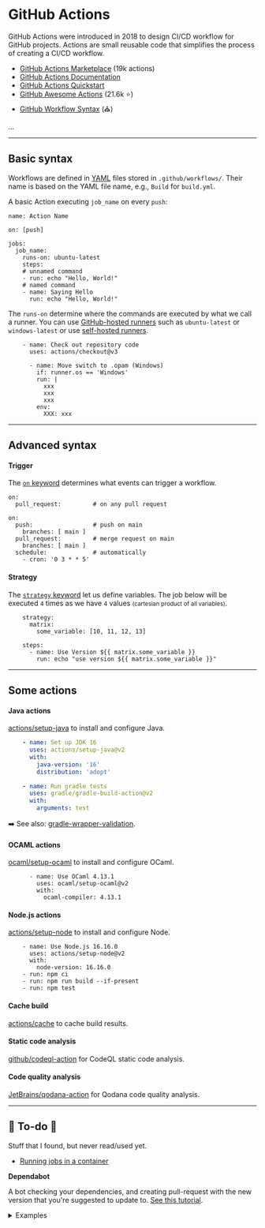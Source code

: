 # GitHub Actions

<div class="row row-cols-md-2"><div>

GitHub Actions were introduced in 2018 to design CI/CD workflow for GitHub projects. Actions are small reusable code that simplifies the process of creating a CI/CD workflow. 

* [GitHub Actions Marketplace](https://github.com/marketplace) (19k actions)
* [GitHub Actions Documentation](https://docs.github.com/actions)
* [GitHub Actions Quickstart](https://docs.github.com/en/actions/quickstart)
* [GitHub Awesome Actions](https://github.com/sdras/awesome-actions) (21.6k ⭐)
* [GitHub Workflow Syntax](https://docs.github.com/en/actions/using-workflows/workflow-syntax-for-github-actions) (⛪)
</div><div>

...
</div></div>

<hr class="sep-both">

<div class="row row-cols-md-2"><div>

## Basic syntax

Workflows are defined in [YAML](/programming-languages/others/data/yaml.md) files stored in `.github/workflows/`. Their name is based on the YAML file name, e.g., `Build` for `build.yml`.

A basic Action executing `job_name` on every `push`:

```yaml!
name: Action Name

on: [push]

jobs:
  job_name:
    runs-on: ubuntu-latest
    steps:
    # unnamed command
    - run: echo "Hello, World!"
    # named command
    - name: Saying Hello
      run: echo "Hello, World!"
```
</div><div>

The `runs-on` determine where the commands are executed by what we call a runner. You can use [GitHub-hosted runners](https://docs.github.com/en/actions/using-workflows/workflow-syntax-for-github-actions#choosing-github-hosted-runners) such as `ubuntu-latest` or `windows-latest` or use [self-hosted runners](https://docs.github.com/en/actions/hosting-your-own-runners/managing-self-hosted-runners/about-self-hosted-runners).

```yaml!
    - name: Check out repository code
      uses: actions/checkout@v3
```

```
      - name: Move switch to .opam (Windows)
        if: runner.os == 'Windows'
        run: |
          xxx
          xxx
          xxx
        env:
          XXX: xxx
```
</div></div>

<hr class="sep-both">

## Advanced syntax

<div class="row row-cols-md-2"><div>

#### Trigger

The [`on` keyword](https://docs.github.com/en/actions/using-workflows/events-that-trigger-workflows) determines what events can trigger a workflow.

```yaml!
on:
  pull_request:         # on any pull request

on:
  push:                 # push on main
    branches: [ main ]
  pull_request:         # merge request on main
    branches: [ main ]
  schedule:             # automatically
    - cron: '0 3 * * 5'
```
</div><div>

#### Strategy

The [`strategy` keyword](https://docs.github.com/en/actions/using-workflows/workflow-syntax-for-github-actions#jobsjob_idstrategy) let us define variables. The job below will be executed `4` times as we have `4` values <small>(cartesian product of all variables)</small>.

```yaml!
    strategy:
      matrix:
        some_variable: [10, 11, 12, 13]

    steps:
      - name: Use Version ${{ matrix.some_variable }}
        run: echo "use version ${{ matrix.some_variable }}"

```
</div></div>

<hr class="sep-both">

## Some actions

<div class="row row-cols-md-2"><div>

#### Java actions

[actions/setup-java](https://github.com/actions/setup-java) to install and configure Java.

```yaml
    - name: Set up JDK 16
      uses: actions/setup-java@v2
      with:
        java-version: '16'
        distribution: 'adopt'

    - name: Run gradle tests
      uses: gradle/gradle-build-action@v2
      with:
        arguments: test
```

➡️ See also: [gradle-wrapper-validation](https://github.com/gradle/wrapper-validation-action).

#### OCAML actions

[ocaml/setup-ocaml](https://github.com/ocaml/setup-ocaml) to install and configure OCaml.

```yaml!
      - name: Use OCaml 4.13.1
        uses: ocaml/setup-ocaml@v2
        with:
          ocaml-compiler: 4.13.1
```
</div><div>

#### Node.js actions

[actions/setup-node](https://github.com/actions/setup-node) to install and configure Node.

```yaml!
    - name: Use Node.js 16.16.0
      uses: actions/setup-node@v2
      with:
        node-version: 16.16.0
    - run: npm ci
    - run: npm run build --if-present
    - run: npm test
```

#### Cache build

[actions/cache](https://github.com/actions/cache) to cache build results.

#### Static code analysis

[github/codeql-action](https://github.com/github/codeql-action) for CodeQL static code analysis.

#### Code quality analysis

[JetBrains/qodana-action](https://github.com/JetBrains/qodana-action) for Qodana code quality analysis.
</div></div>

<hr class="sep-both">

## 👻 To-do 👻

Stuff that I found, but never read/used yet.

<div class="row row-cols-md-2"><div>

* [Running jobs in a container](https://docs.github.com/en/actions/using-jobs/running-jobs-in-a-container)
</div><div>

**Dependabot**

A bot checking your dependencies, and creating pull-request with the new version that you're suggested to update to. [See this tutorial](https://docs.github.com/en/code-security/dependabot/dependabot-version-updates/configuring-dependabot-version-updates#enabling-dependabot-version-updates).

<details class="details-e">
<summary>Examples</summary>

```yaml
version: 2
updates:
  - package-ecosystem: "gradle"
    directory: "/"
    schedule:
      interval: "daily"
```

```yaml
version: 2
updates:
  - package-ecosystem: "npm"
    directory: "/"
    schedule:
      interval: "daily"
      time: "13:00"
    open-pull-requests-limit: "99"
    versioning-strategy: "increase"
```
</details>
</div></div>